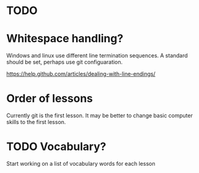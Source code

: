 # TODO

# Whitespace handling?

Windows and linux use different line termination sequences. A standard should
be set, perhaps use git configuaration.

https://help.github.com/articles/dealing-with-line-endings/

# Order of lessons

Currently git is the first lesson. It may be better to change basic computer
skills to the first lesson.

# TODO Vocabulary?

Start working on a list of vocabulary words for each lesson
